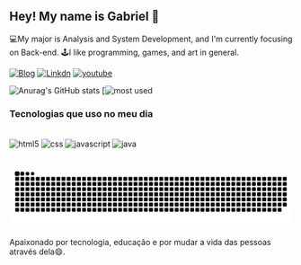 
## Hey! My name is Gabriel 👋
   💻My major is Analysis and System Development, and I'm currently focusing on Back-end.
   🕹️I like programming, games, and art in general.

[![Blog](https://img.shields.io/badge/Instagram-E4405F?style=for-the-badge&logo=instagram&logoColor=white)](https://www.instagram.com/__gabrielvettorazzi__/)
[![Linkdn](https://img.shields.io/badge/LinkedIn-0077B5?style=for-the-badge&logo=linkedin&logoColor=white)](https://www.linkedin.com/in/gabriel-vettorazzi-78b116221/)
[![youtube](https://img.shields.io/badge/YouTube-FF0000?style=for-the-badge&logo=youtube&logoColor=white)](https://www.youtube.com/channel/UCCnPcWn7RSP-cvXTlaicyHg)

![Anurag's GitHub stats  ](https://github-readme-stats.vercel.app/api?username=gabrielvettorazzi&show_icons=true&theme=radical)
[![most used](https://github-readme-stats.vercel.app/api/top-langs/?username=gabrielvettorazzi&theme=blue-green)
### Tecnologias que uso no meu dia

<div style = "display: inline_block"><br>
<img align ="center" alt="html5" src="https://img.shields.io/badge/HTML5-E34F26?style=for-the-badge&logo=html5&logoColor=white" />
<img align ="center" alt="css" src="https://img.shields.io/badge/CSS3-1572B6?style=for-the-badge&logo=css3&logoColor=white" />
<img align ="center" alt="javascript" src="https://img.shields.io/badge/JavaScript-F7DF1E?style=for-the-badge&logo=javascript&logoColor=black" />
<img align ="center" alt="java" src="https://img.shields.io/badge/Java-ED8B00?style=for-the-badge&logo=java&logoColor=white" />
</div><br/>
</div>
  
![Snake animation](https://github.com/ellen2121/ellen2121/blob/output/github-contribution-grid-snake.svg)
 
</div>
 Apaixonado por tecnologia, educação e por mudar a vida das pessoas através dela😄.
